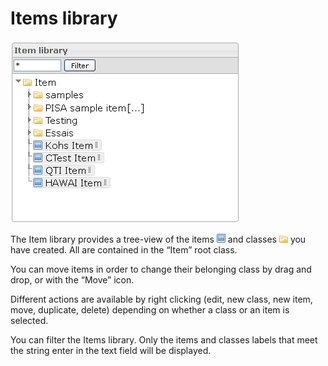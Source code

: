 <!--
author:
    - 'Jérôme Bogaerts'
created_at: '2012-02-29 15:29:32'
updated_at: '2013-03-13 13:18:14'
tags:
    - 'Manage Items'
-->

Items library
=============

![](../resources/items-library.png)

The Item library provides a tree-view of the items ![](../resources/item_icon_library.png) and classes ![](../resources/class_icon_library.png) you have created. All are contained in the “Item” root class.

You can move items in order to change their belonging class by drag and drop, or with the “Move” icon.

Different actions are available by right clicking (edit, new class, new item, move, duplicate, delete) depending on whether a class or an item is selected.

You can filter the Items library. Only the items and classes labels that meet the string enter in the text field will be displayed.



